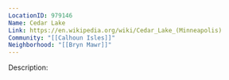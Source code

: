 ```yaml
---
LocationID: 979146
Name: Cedar Lake
Link: https://en.wikipedia.org/wiki/Cedar_Lake_(Minneapolis)
Community: "[[Calhoun Isles]]"
Neighborhood: "[[Bryn Mawr]]"
---
```


Description: